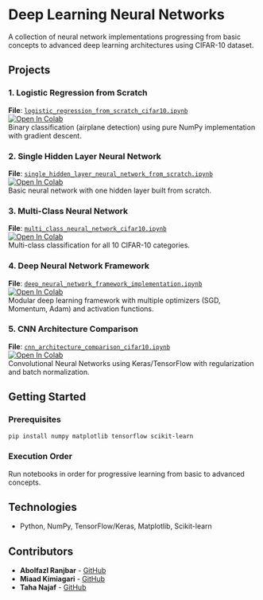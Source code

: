 # Deep Learning Neural Networks

A collection of neural network implementations progressing from basic concepts to advanced deep learning architectures using CIFAR-10 dataset.

## Projects

### 1. Logistic Regression from Scratch
**File**: [`logistic_regression_from_scratch_cifar10.ipynb`](logistic_regression_from_scratch_cifar10.ipynb)  
[![Open In Colab](https://colab.research.google.com/assets/colab-badge.svg)](https://colab.research.google.com/drive/1a177pIL4O3P27C51p0KL309U3yGLdyge)  
Binary classification (airplane detection) using pure NumPy implementation with gradient descent.

### 2. Single Hidden Layer Neural Network
**File**: [`single_hidden_layer_neural_network_from_scratch.ipynb`](single_hidden_layer_neural_network_from_scratch.ipynb)  
[![Open In Colab](https://colab.research.google.com/assets/colab-badge.svg)](https://colab.research.google.com/drive/1oHEewWubrrvavp3eUSUIFhNVTaf28usN)  
Basic neural network with one hidden layer built from scratch.

### 3. Multi-Class Neural Network
**File**: [`multi_class_neural_network_cifar10.ipynb`](multi_class_neural_network_cifar10.ipynb)  
[![Open In Colab](https://colab.research.google.com/assets/colab-badge.svg)](https://colab.research.google.com/drive/1iec7eG2j1pPpUoNi9lrr67iHtalXXRPk)  
Multi-class classification for all 10 CIFAR-10 categories.

### 4. Deep Neural Network Framework
**File**: [`deep_neural_network_framework_implementation.ipynb`](deep_neural_network_framework_implementation.ipynb)  
[![Open In Colab](https://colab.research.google.com/assets/colab-badge.svg)](https://colab.research.google.com/drive/1eVFGPcVBbg4qrIevQ7OccbskGzrcvo81)  
Modular deep learning framework with multiple optimizers (SGD, Momentum, Adam) and activation functions.

### 5. CNN Architecture Comparison
**File**: [`cnn_architecture_comparison_cifar10.ipynb`](cnn_architecture_comparison_cifar10.ipynb)  
[![Open In Colab](https://colab.research.google.com/assets/colab-badge.svg)](https://colab.research.google.com/drive/1vkKRHpJxgT1I18EfH749J-8oLEg6Y5nl)  
Convolutional Neural Networks using Keras/TensorFlow with regularization and batch normalization.

## Getting Started

### Prerequisites
```bash
pip install numpy matplotlib tensorflow scikit-learn
```

### Execution Order
Run notebooks in order for progressive learning from basic to advanced concepts.

## Technologies
- Python, NumPy, TensorFlow/Keras, Matplotlib, Scikit-learn

## Contributors
- **Abolfazl Ranjbar** - [GitHub](https://github.com/ImRanjbar)
- **Miaad Kimiagari** - [GitHub](https://github.com/Miaad2004)
- **Taha Najaf** - [GitHub](https://github.com/taha-najaf)